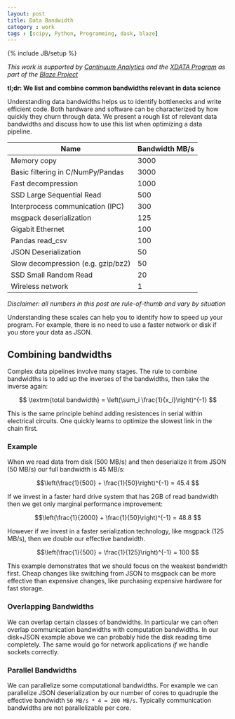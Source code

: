```yaml
---
layout: post
title: Data Bandwidth
category : work
tags : [scipy, Python, Programming, dask, blaze]
---
```

{% include JB/setup %}

*This work is supported by [Continuum Analytics](http://continuum.io)
and the [XDATA Program](http://www.darpa.mil/program/XDATA)
as part of the [Blaze Project](http://blaze.pydata.org)*

**tl;dr: We list and combine common bandwidths relevant in data science**

Understanding data bandwidths helps us to identify bottlenecks and write
efficient code.  Both hardware and software can be characterized by how
quickly they churn through data.  We present a rough list of relevant data
bandwidths and discuss how to use this list when optimizing a data pipeline.

<table>
  <thead>
    <tr> <th>Name</th> <th>Bandwidth MB/s</th> </tr>
  </thead>
<tbody>
  <tr> <td> Memory copy </td> <td> 3000 </td> </tr>
  <tr> <td> Basic filtering in C/NumPy/Pandas </td> <td> 3000 </td> </tr>
  <tr> <td> Fast decompression </td> <td> 1000 </td> </tr>
  <tr> <td> SSD Large Sequential Read</td> <td> 500 </td> </tr>
  <tr> <td> Interprocess communication (IPC) </td> <td> 300 </td> </tr>
  <tr> <td> msgpack deserialization </td> <td> 125 </td> </tr>
  <tr> <td> Gigabit Ethernet </td> <td> 100 </td> </tr>
  <tr> <td> Pandas read_csv </td> <td> 100 </td> </tr>
  <tr> <td> JSON Deserialization </td> <td> 50 </td> </tr>
  <tr> <td> Slow decompression (e.g. gzip/bz2) </td> <td> 50 </td> </tr>
  <tr> <td> SSD Small Random Read </td> <td> 20 </td> </tr>
  <tr> <td> Wireless network </td> <td> 1 </td> </tr>
</tbody>
</table>

*Disclaimer: all numbers in this post are rule-of-thumb and vary by situation*

Understanding these scales can help you to identify how to speed up your
program.  For example, there is no need to use a faster network or disk
if you store your data as JSON.


Combining bandwidths
--------------------

Complex data pipelines involve many stages.  The rule to combine bandwidths is
to add up the inverses of the bandwidths, then take the inverse again:

$$ \textrm{total bandwidth} = \left(\sum_i \frac{1}{x_i}\right)^{-1} $$

This is the same principle behind adding resistences in serial within
electrical circuits.   One quickly learns to optimize the slowest link in the
chain first.


### Example

When we read data from disk (500 MB/s) and then deserialize it from JSON (50 MB/s)
our full bandwidth is 45 MB/s:

$$\left(\frac{1}{500} + \frac{1}{50}\right)^{-1} = 45.4 $$

If we invest in a faster hard drive system that has 2GB of read
bandwidth then we get only marginal performance improvement:

$$\left(\frac{1}{2000} + \frac{1}{50}\right)^{-1} = 48.8 $$

However if we invest in a faster serialization technology, like msgpack (125
MB/s), then we double our effective bandwidth.

$$\left(\frac{1}{500} + \frac{1}{125}\right)^{-1} = 100 $$

This example demonstrates that we should focus on the weakest bandwidth first.
Cheap changes like switching from JSON to msgpack can be more effective than
expensive changes, like purchasing expensive hardware for fast storage.


### Overlapping Bandwidths

We can overlap certain classes of bandwidths.  In particular we can often
overlap communication bandwidths with computation bandwidths.  In our disk+JSON
example above we can probably hide the disk reading time completely.  The same
would go for network applications *if* we handle sockets correctly.


### Parallel Bandwidths

We can parallelize some computational bandwidths.  For example we can
parallelize JSON deserialization by our number of cores to quadruple the
effective bandwidth `50 MB/s * 4 = 200 MB/s`.  Typically communication
bandwidths are not parallelizable per core.
